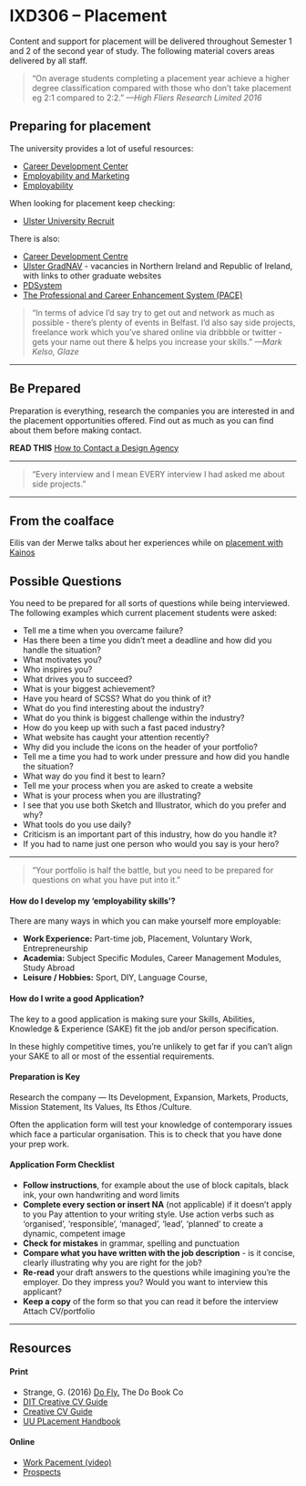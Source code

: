 IXD306 – Placement
==================

Content and support for placement will be delivered throughout Semester 1 and 2 of the second year of study. The following material covers areas delivered by all staff.

>“On average students completing a placement year achieve a higher degree classification compared with those who don’t take placement  eg  2:1 compared  to 2:2.”
<cite>—High Fliers Research Limited 2016</cite>



Preparing for placement
-----------------------
The university provides a lot of useful resources: 
- [Career Development Center](www.ulster.ac.uk/guide/graduation-careers/careers/career-development-centre/)
- [Employability and Marketing](eandm.ulster.ac.uk/)
- [Employability](employability.ulster.ac.uk/)

When looking for placement keep checking:
- [Ulster University Recruit](eandm.ulster.ac.uk/)

There is also:
+ [Career Development Centre](http://careers.ulster.ac.uk) 
+ [Ulster GradNAV](http://gradnav.ulster.ac.uk) - vacancies in Northern Ireland and Republic of Ireland, with links to other graduate websites
+ [PDSystem](http://pds.ulster.ac.uk)
+ [The Professional and Career Enhancement System (PACE)](http://pace.ulster.ac.uk) 


>“In terms of advice I’d say try to get out and network as much as possible - there’s plenty of events in Belfast. I’d also say side projects, freelance work which you’ve shared online via dribbble or twitter - gets your name out there & helps you increase your skills.”
<cite>—Mark Kelso, Glaze</cite>

---

## Be Prepared
Preparation is everything, research the companies you are interested in and the placement opportunities offered. Find out as much as you can find about them before making contact.

**READ THIS** [How to Contact a Design Agency](http://bluegg.co.uk/blog/how-to-contact-a-design-agency)

---

>“Every interview and I mean EVERY interview I had asked me about side projects.”

---

## From the coalface
Eilis van der Merwe talks about her experiences while on [placement with Kainos](https://www.kainos.com/year-ux-design/)


## Possible Questions
You need to be prepared for all sorts of questions while being interviewed. The following examples which current placement students were asked:


- Tell me a time when you overcame failure?
- Has there been a time you didn’t meet a deadline and how did you handle the situation?
- What motivates you?
- Who inspires you?
- What drives you to succeed?
- What is your biggest achievement?
- Have you heard of SCSS? What do you think of it?
- What do you find interesting about the industry?
- What do you think is biggest challenge within the industry?
- How do you keep up with such a fast paced industry?
- What website has caught your attention recently?
- Why did you include the icons on the header of your portfolio?
- Tell me a time you had to work under pressure and how did you handle the situation?
- What way do you find it best to learn?
- Tell me your process when you are asked to create a website
- What is your process when you are illustrating?
- I see that you use both Sketch and Illustrator, which do you prefer and why?
- What tools do you use daily?
- Criticism is an important part of this industry, how do you handle it?
- If you had to name just one person who would you say is your hero?

---

>“Your portfolio is half the battle, but you need to be prepared for questions on what you have put into it.”

#### How do I develop my ‘employability skills’?
There are many ways in which you can make yourself more employable:
+ **Work Experience:** Part-time job, Placement, Voluntary Work, Entrepreneurship
+ **Academia:** Subject Specific Modules, Career Management Modules, Study Abroad 
+ **Leisure / Hobbies:** Sport, DIY, Language Course, 

#### How do I write a good Application?
The key to a good application is making sure your Skills, Abilities, Knowledge & Experience (SAKE) fit the job and/or person specification.

In these highly competitive times, you’re unlikely to get far if you can’t align your SAKE to all or most of the essential requirements.

#### Preparation is Key
Research the company — 
Its Development, Expansion,  Markets,  Products, Mission Statement,  Its Values,  Its Ethos /Culture.

Often the application form will test your knowledge of contemporary issues which face a particular organisation.  This is to check that you have done your prep work.

#### Application Form Checklist
- **Follow instructions**, for example about the use of block capitals, black ink, your own handwriting and word limits 
- **Complete every section or insert NA** (not applicable) if it doesn’t apply to you
Pay attention to your writing style. Use action verbs such as ‘organised’, ‘responsible’, ‘managed’, ‘lead’, ‘planned’ to create a dynamic, competent image
- **Check for mistakes** in grammar, spelling and punctuation
- **Compare what you have written with the job description** - is it concise, clearly illustrating why you are right for the job? 
- **Re-read** your draft answers to the questions while imagining you’re the employer. Do they impress you? Would you want to interview this applicant?
- **Keep a copy** of the form so that you can read it before the interview
Attach CV/portfolio 

---

## Resources

#### Print
+ Strange, G. (2016) [Do Fly.](http://amzn.to/2evrE74) The Do Book Co
+ [DIT Creative CV Guide](resources/creative_guide_2011.pdf)
+ [Creative CV Guide](resources/creativecvguide.pdf)
+ [UU PLacement Handbook](resources/Placement_Handbook_15-16.docx)

#### Online
+ [Work Pacement (video)](https://www.youtube.com/watch?v=Cqlg0gMSsPM)
+ [Prospects](https://www.prospects.ac.uk/)

